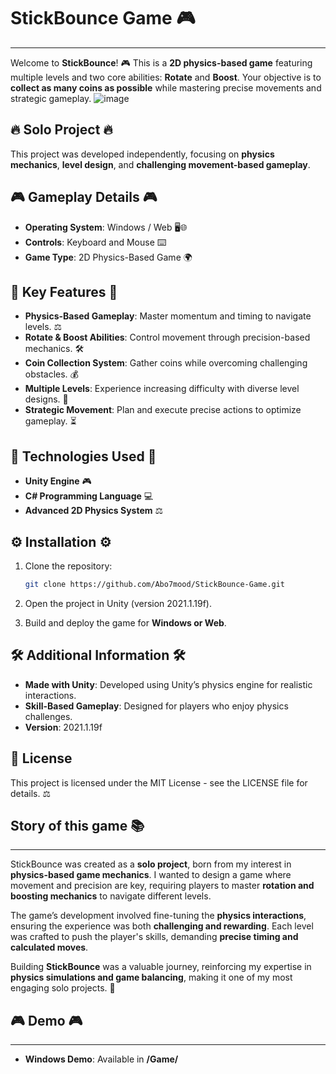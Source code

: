 # StickBounce Game 🎮
--------------------------
Welcome to **StickBounce**! 🎮 This is a **2D physics-based game** featuring multiple levels and two core abilities: **Rotate** and **Boost**. Your objective is to **collect as many coins as possible** while mastering precise movements and strategic gameplay.
![image](https://github.com/user-attachments/assets/b39452c0-7942-44df-ad82-444ac892ff49)

## 🔥 Solo Project 🔥
This project was developed independently, focusing on **physics mechanics**, **level design**, and **challenging movement-based gameplay**.

## 🎮 Gameplay Details 🎮

- **Operating System**: Windows / Web 🖥️🌐
- **Controls**: Keyboard and Mouse ⌨️
- **Game Type**: 2D Physics-Based Game 🌍

## 🌟 Key Features 🌟

- **Physics-Based Gameplay**: Master momentum and timing to navigate levels. ⚖️
- **Rotate & Boost Abilities**: Control movement through precision-based mechanics. 🛠️
- **Coin Collection System**: Gather coins while overcoming challenging obstacles. 💰
- **Multiple Levels**: Experience increasing difficulty with diverse level designs. 🚀
- **Strategic Movement**: Plan and execute precise actions to optimize gameplay. ⏳

## 🔧 Technologies Used 🔧

- **Unity Engine** 🎮
- **C# Programming Language** 💻
- **Advanced 2D Physics System** ⚖️

## ⚙️ Installation ⚙️

1. Clone the repository:

   ```bash
   git clone https://github.com/Abo7mood/StickBounce-Game.git
   ```
2. Open the project in Unity (version 2021.1.19f).
3. Build and deploy the game for **Windows or Web**.

## 🛠️ Additional Information 🛠️

- **Made with Unity**: Developed using Unity’s physics engine for realistic interactions.
- **Skill-Based Gameplay**: Designed for players who enjoy physics challenges.
- **Version**: 2021.1.19f

## 📜 License

This project is licensed under the MIT License - see the LICENSE file for details. ⚖️

## Story of this game 📚
--------------------------

StickBounce was created as a **solo project**, born from my interest in **physics-based game mechanics**. I wanted to design a game where movement and precision are key, requiring players to master **rotation and boosting mechanics** to navigate different levels. 

The game’s development involved fine-tuning the **physics interactions**, ensuring the experience was both **challenging and rewarding**. Each level was crafted to push the player's skills, demanding **precise timing and calculated moves**.

Building **StickBounce** was a valuable journey, reinforcing my expertise in **physics simulations and game balancing**, making it one of my most engaging solo projects. 🚀

## 🎮 Demo 🎮
--------------------------

- **Windows Demo**: Available in **/Game/**

